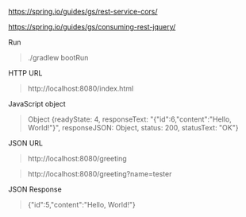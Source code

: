 https://spring.io/guides/gs/rest-service-cors/

https://spring.io/guides/gs/consuming-rest-jquery/

Run
> ./gradlew bootRun

HTTP URL
> http://localhost:8080/index.html

JavaScript object
> Object {readyState: 4, responseText: "{"id":6,"content":"Hello, World!"}", responseJSON: Object, status: 200, statusText: "OK"}

JSON URL
> http://localhost:8080/greeting

> http://localhost:8080/greeting?name=tester

JSON Response
> {"id":5,"content":"Hello, World!"}






